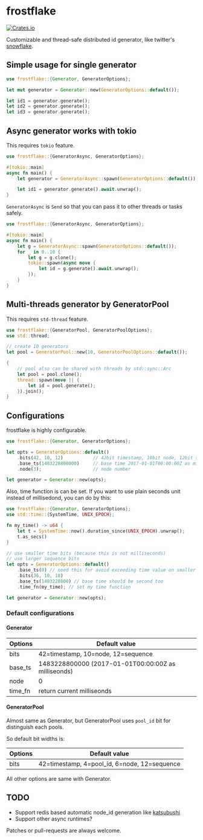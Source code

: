 # frostflake

[![Crates.io](https://img.shields.io/crates/v/frostflake.svg)](https://crates.io/crates/frostflake)

Customizable and thread-safe distributed id generator, like twitter's [snowflake](https://github.com/twitter/snowflake).

## Simple usage for single generator

```rust
use frostflake::{Generator, GeneratorOptions};

let mut generator = Generator::new(GeneratorOptions::default());

let id1 = generator.generate();
let id2 = generator.generate();
let id3 = generator.generate();
```

## Async generator works with tokio

This requires `tokio` feature.

```rust
use frostflake::{GeneratorAsync, GeneratorOptions};

#[tokio::main]
async fn main() {
    let generator = GeneratorAsync::spawn(GeneratorOptions::default());

    let id1 = generator.generate().await.unwrap();
}
```

`GeneratorAsync` is `Send` so that you can pass it to other threads or tasks safely.

```rust
use frostflake::{GeneratorAsync, GeneratorOptions};

#[tokio::main]
async fn main() {
    let g = GeneratorAsync::spawn(GeneratorOptions::default());
    for _ in 0..10 {
        let g = g.clone();
        tokio::spawn(async move {
            let id = g.generate().await.unwrap();
        });
    }
}
```

## Multi-threads generator by GeneratorPool

This requires `std-thread` feature.

```rust
use frostflake::{GeneratorPool, GeneratorPoolOptions};
use std::thread;

// create 10 generators
let pool = GeneratorPool::new(10, GeneratorPoolOptions::default());

{
    // pool also can be shared with threads by std::sync::Arc
    let pool = pool.clone();
    thread::spawn(move || {
        let id = pool.generate();
    }).join();
}
```

## Configurations

frostflake is highly configurable.

```rust
use frostflake::{Generator, GeneratorOptions};

let opts = GeneratorOptions::default()
    .bits(42, 10, 12)           // 42bit timestamp, 10bit node, 12bit sequence
    .base_ts(1483228800000)     // base time 2017-01-01T00:00:00Z as milliseonds
    .node(3);                   // node number

let generator = Generator::new(opts);
```

Also, time function is can be set.
If you want to use plain seconds unit instead of millisedond, you can do by this:

```rust
use frostflake::{Generator, GeneratorOptions};
use std::time::{SystemTime, UNIX_EPOCH};

fn my_time() -> u64 {
    let t = SystemTime::now().duration_since(UNIX_EPOCH).unwrap();
    t.as_secs()
}

// use smaller time bits (because this is not milliseconds)
// use larger sequence bits
let opts = GeneratorOptions::default()
    .base_ts(0) // need this for avoid exceeding time value on smaller bit size
    .bits(36, 10, 18)
    .base_ts(1483228800) // base time should be second too
    .time_fn(my_time); // set my time function

let generator = Generator::new(opts);
```

### Default configurations

#### Generator

|Options| Default value|
|---|---|
|bits| 42=timestamp, 10=node, 12=sequence |
|base\_ts|1483228800000 (2017-01-01T00:00:00Z as milliseonds)|
|node|0|
|time\_fn|return current milliseonds|

#### GeneratorPool

Almost same as Generator, but GeneratorPool uses `pool_id` bit for distinguish each pools.

So default bit widths is:

|Options| Default value|
|---|---|
|bits| 42=timestamp, 4=pool_id, 6=node, 12=sequence |

All other options are same with Generator.

## TODO

- Support redis based automatic node_id generation like [katsubushi](https://github.com/kayac/go-katsubushi)
- Support other async runtimes?

Patches or pull-requests are always welcome.
